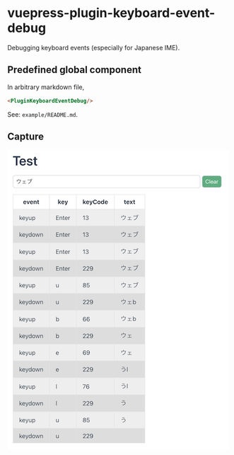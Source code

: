 # vuepress-plugin-keyboard-event-debug

Debugging keyboard events (especially for Japanese IME).


## Predefined global component

In arbitrary markdown file,

```html
<PluginKeyboardEventDebug/>
```

See: `example/README.md`.


## Capture

![](./doc/capture.01.png)
